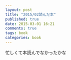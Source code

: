 ```yaml
---
layout: post
title: "2015/02読んだ本"
published: true
date: 2015-03-01 16:21
comments: true
tags: book
categories: book
---
```


忙しくて本読んでなかったかな


